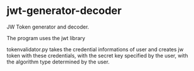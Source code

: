 # jwt-generator-decoder
JW Token generator and decoder.

The program uses the jwt library

tokenvalidator.py takes the credential informations of user and creates jw token with these credentials, with the secret key specified by the user, with the algorithm type determined by the user.


